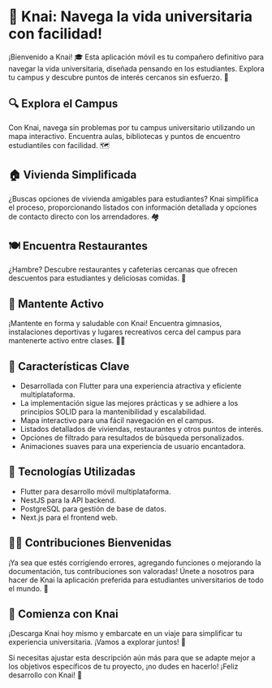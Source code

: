 # 📱 Knai: Navega la vida universitaria con facilidad!

¡Bienvenido a Knai! 🎓 Esta aplicación móvil es tu compañero definitivo para navegar la vida universitaria, diseñada pensando en los estudiantes. Explora tu campus y descubre puntos de interés cercanos sin esfuerzo. 🌟

## 🔍 Explora el Campus
Con Knai, navega sin problemas por tu campus universitario utilizando un mapa interactivo. Encuentra aulas, bibliotecas y puntos de encuentro estudiantiles con facilidad. 🗺️

## 🏠 Vivienda Simplificada
¿Buscas opciones de vivienda amigables para estudiantes? Knai simplifica el proceso, proporcionando listados con información detallada y opciones de contacto directo con los arrendadores. 🏘️

## 🍽️ Encuentra Restaurantes
¿Hambre? Descubre restaurantes y cafeterías cercanas que ofrecen descuentos para estudiantes y deliciosas comidas. 🥪

## 💪 Mantente Activo
¡Mantente en forma y saludable con Knai! Encuentra gimnasios, instalaciones deportivas y lugares recreativos cerca del campus para mantenerte activo entre clases. 🏋️‍♂️

## 🌟 Características Clave
- Desarrollada con Flutter para una experiencia atractiva y eficiente multiplataforma.
- La implementación sigue las mejores prácticas y se adhiere a los principios SOLID para la mantenibilidad y escalabilidad.
- Mapa interactivo para una fácil navegación en el campus.
- Listados detallados de viviendas, restaurantes y otros puntos de interés.
- Opciones de filtrado para resultados de búsqueda personalizados.
- Animaciones suaves para una experiencia de usuario encantadora.

## 🚀 Tecnologías Utilizadas
- Flutter para desarrollo móvil multiplataforma.
- NestJS para la API backend.
- PostgreSQL para gestión de base de datos.
- Next.js para el frontend web.

## 👨‍💻 Contribuciones Bienvenidas
¡Ya sea que estés corrigiendo errores, agregando funciones o mejorando la documentación, tus contribuciones son valoradas! Únete a nosotros para hacer de Knai la aplicación preferida para estudiantes universitarios de todo el mundo. 🙌

## 🌟 Comienza con Knai
¡Descarga Knai hoy mismo y embarcate en un viaje para simplificar tu experiencia universitaria. ¡Vamos a explorar juntos! 🚀

Si necesitas ajustar esta descripción aún más para que se adapte mejor a los objetivos específicos de tu proyecto, ¡no dudes en hacerlo! ¡Feliz desarrollo con Knai! 🎉
